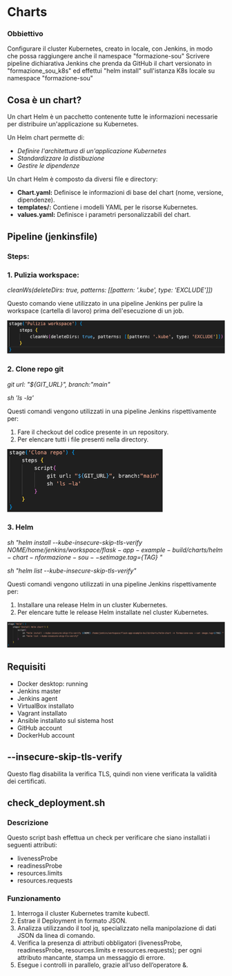 # Charts
### Obbiettivo
Configurare il cluster Kubernetes, creato in locale, con Jenkins, in modo che possa raggiungere anche il namespace "formazione-sou"
Scrivere pipeline dichiarativa Jenkins che prenda da GitHub il chart versionato in "formazione_sou_k8s" ed effettui "helm install" sull'istanza K8s locale su namespace "formazione-sou"

## Cosa è un chart?
Un chart Helm è un pacchetto contenente tutte le informazioni necessarie per distribuire un'applicazione su Kubernetes.

Un Helm chart permette di: 
- *Definire l'architettura di un'applicazione Kubernetes*
- *Standardizzare la distibuzione*
- *Gestire le dipendenze*

Un chart Helm è composto da diversi file e directory:
- **Chart.yaml:** Definisce le informazioni di base del chart (nome, versione, dipendenze).
- **templates/:** Contiene i modelli YAML per le risorse Kubernetes.
- **values.yaml:** Definisce i parametri personalizzabili del chart. 

## Pipeline (jenkinsfile)
### Steps:
### 1. Pulizia workspace: 
*cleanWs(deleteDirs: true, patterns: [[pattern: '.kube', type: 'EXCLUDE']])*

Questo comando viene utilizzato in una pipeline Jenkins per pulire la workspace (cartella di lavoro) prima dell'esecuzione di un job.

![alt text](step_pulizia_workspace.png)

### 2. Clone repo git
*git url: "${GIT_URL}", branch:"main"*

*sh 'ls -la'*

Questi comandi vengono utilizzati in una pipeline Jenkins rispettivamente per:
1. Fare il checkout del codice presente in un repository.
2. Per elencare tutti i file presenti nella directory.

![alt text](clone_repo_git.png)

### 3. Helm
*sh "helm install --kube-insecure-skip-tls-verify ${NOME} /home/jenkins/workspace/flask-app-example-build/charts/helm-chart -n formazione-sou --set image.tag=${TAG} "*

*sh "helm list --kube-insecure-skip-tls-verify"*

Questi comandi vengono utilizzati in una pipeline Jenkins rispettivamente per:
1. Installare una release Helm in un cluster Kubernetes.
2. Per elencare tutte le release Helm installate nel cluster Kubernetes.

![alt text](install_helm_chart.png)

## Requisiti
- Docker desktop: running
- Jenkins master
- Jenkins agent
- VirtualBox installato
- Vagrant installato
- Ansible installato sul sistema host
- GitHub account
- DockerHub account

## --insecure-skip-tls-verify
Questo flag disabilita la verifica TLS, quindi non viene verificata la validità dei certificati.

## check_deployment.sh
### Descrizione 
Questo script bash effettua un check per verificare che siano installati i seguenti attributi:
- livenessProbe
- readinessProbe
- resources.limits
- resources.requests

### Funzionamento 
1. Interroga il cluster Kubernetes tramite kubectl.
2. Estrae il Deployment in formato JSON.
3. Analizza  utilizzando il tool jq, specializzato nella manipolazione di dati JSON da linea di comando.
4. Verifica la presenza di attributi obbligatori (livenessProbe, readinessProbe, resources.limits e resources.requests); per ogni attributo mancante, stampa un messaggio di errore.
5. Esegue i controlli in parallelo, grazie all’uso dell’operatore &.
